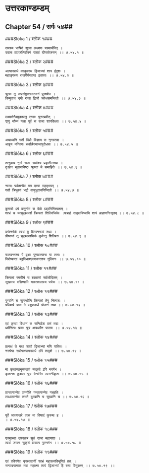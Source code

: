 उत्तरकाण्डम्डम्
===============================


## Chapter 54  / सर्गः ५४##


###Slōka 1 / श्लोक १###


    रामस्य भाषितं श्रुत्वा लक्ष्मणः परमार्थवित् ।
    उवाच प्राञ्जलिर्वाक्यं राघवं दीप्ततेजसम् ।। ७.५४.१ ॥


###Slōka 2 / श्लोक २###


    अल्पापराधे काकुत्स्थ द्विजाभ्यां शाप ईदृशः ।
    महान्नृगस्य राजर्षेर्यमदण्ड इवापरः ।। ७.५४.२ ॥


###Slōka 3 / श्लोक ३###


    श्रुत्वा तु पापसंयुक्तमात्मानं पुरषर्षभ ।
    किमुवाच नृगो राजा द्विजौ क्रोधसमन्वितौ ।। ७.५४.३ ॥


###Slōka 4 / श्लोक ४###


    लक्ष्मणेनैवमुक्तस्तु राघवः पुनरब्रवीत् ।
    शृणु सौम्य यथा पूर्वं स राजा शापविक्षतः ।। ७.५४.४ ॥


###Slōka 5 / श्लोक ५###


    अथाध्वनि गतौ विप्रौ विज्ञाय स नृगस्तदा ।
    आहूय मन्त्रिणः सर्वान्नैगमान्सपुरोधसः ।। ७.५४.५ ॥


###Slōka 6 / श्लोक ६###


    तानुवाच नृगो राजा सर्वाश्च प्रकृतीस्तथा ।
    दुःखेन सुसमाविष्टः श्रूयतां मे समाहितैः ।। ७.५४.६ ॥


###Slōka 7 / श्लोक ७###


    नारदः पर्वतश्चैव मम दत्त्वा महद्भयम् ।
    गतौ त्रिभुवनं भद्रौ वायुभूतावनिन्दितौ ।। ७.५४.७ ॥


###Slōka 8 / श्लोक ८###


    कुमारो ऽयं वसुर्नाम स देवो ऽद्याभिषिच्यताम् ।
    श्वभ्रं च यत्सुखस्पर्शं क्रियतां शिल्पिभिर्मम ।यत्राहं सङ्क्षयिष्यामि शापं ब्राह्मणनिःसृतम् ।। ७.५४.८ ॥


###Slōka 9 / श्लोक ९###


    वर्षघ्नमेकं श्वभ्रं तु हिमघ्नमपरं तथा ।
    ग्रीष्मघ्नं तु सुखस्पर्शमेकं कुर्वन्तु शिल्पिनः ।। ७.५४.९ ॥


###Slōka 10 / श्लोक १०###


    फलवन्तश्च ये वृक्षाः पुष्पवत्यश्च या लताः ।
    विरोप्यन्तां बहुविधाश्छायावन्तश्च गुल्मिनः ।। ७.५४.१० ॥


###Slōka 11 / श्लोक ११###


    क्रियतां रमणीयं च श्वभ्राणां सर्वतोदिशम् ।
    सुखमत्र वसिष्यामि यावत्कालस्य पर्ययः ।। ७.५४.११ ॥


###Slōka 12 / श्लोक १२###


    पुष्पाणि च सुगन्धीनि क्रियतां तेषु नित्यशः ।
    परिवार्य यथा मे स्युरध्यर्धं योजनं तथा ।। ७.५४.१२ ॥


###Slōka 13 / श्लोक १३###


    एवं कृत्वा विधानं स सन्दिदेश वसं तदा ।
    धर्मनित्यः प्रजाः पुत्र क्षत्रधर्मेण पालय ।। ७.५४.१३ ॥


###Slōka 14 / श्लोक १४###


    प्रत्यक्षं ते यथा शापो द्विजाभ्यां मयि पातितः ।
    नरश्रेष्ठ सरोषाभ्यामपराधे ऽपि तादृशे ।। ७.५४.१४ ॥


###Slōka 15 / श्लोक १५###


    मा कृथास्तनुसन्तापं मत्कृते ऽपि नरर्षभ ।
    कृतान्तः कुशलः पुत्र येनास्मि व्यसनीकृतः ।। ७.५४.१५ ॥


###Slōka 16 / श्लोक १६###


    प्राप्तव्यान्येव प्राप्नोति गन्तव्यान्येव गच्छति ।
    लब्धव्यान्येव लभते दुःखानि च सुखानि च ।। ७.५४.१६ ॥


###Slōka 17 / श्लोक १७###


    पूर्वे जात्यन्तरे वत्स मा विषादं कुरुष्व ह ।
    । ७.५४.१७ ॥


###Slōka 18 / श्लोक १८###


    एवमुक्त्वा नृपस्तत्र सुतं राजा महायशाः ।
    श्वभ्रं जगाम सुकृतं वासाय पुरुषर्षभ ।। ७.५४.१८ ॥


###Slōka 19 / श्लोक १९###


    एवं प्रविश्यैव नृपस्तदानीं श्वभ्रं महारत्नविभूषितं तत् ।
    सम्पादयामास तदा महात्मा शापं द्विजाभ्यां हि रुषा विमुक्तम् ।। ७.५४.१९ ।।


